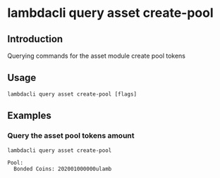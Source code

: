 # lambdacli query asset create-pool

## Introduction

Querying commands for the asset module create pool tokens

## Usage

```
lambdacli query asset create-pool [flags] 
```

## Examples

### Query the asset pool tokens amount
```
lambdacli query asset create-pool
                                         
Pool:
  Bonded Coins: 202001000000ulamb

```


